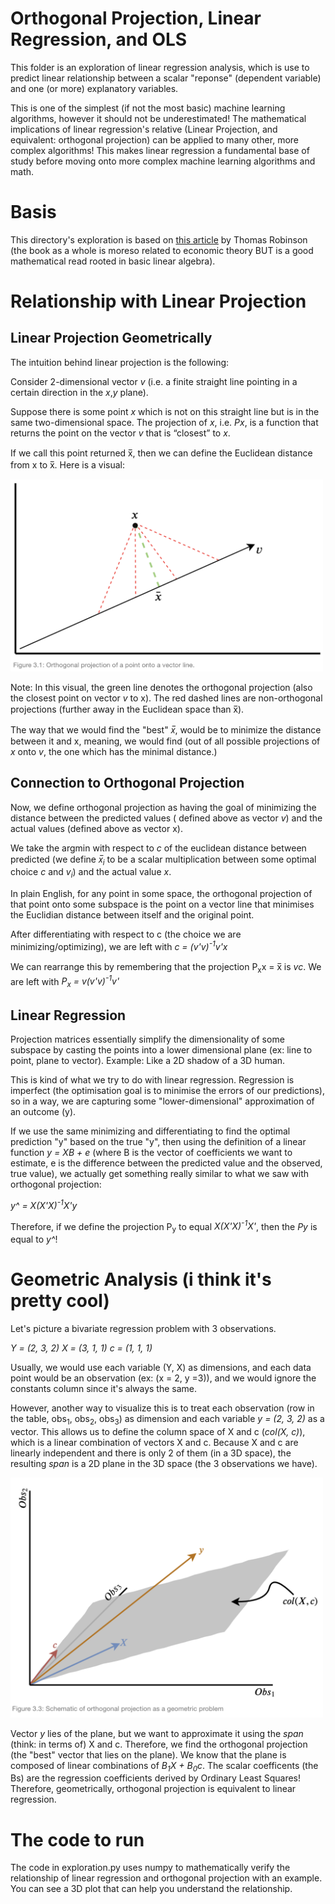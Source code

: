 # Orthogonal Projection, Linear Regression, and OLS
This folder is an exploration of linear regression analysis, which is use to predict linear relationship between a scalar "reponse" (dependent variable) and one (or more) explanatory variables.


This is one of the simplest (if not the most basic) machine learning algorithms, however it should not be underestimated! The mathematical implications of linear regression's relative (Linear Projection, and equivalent: orthogonal projection) can be applied to many other, more complex algorithms! This makes linear regression a fundamental base of study before moving onto more complex machine learning algorithms and math.

# Basis
This directory's exploration is based on [this article](https://bookdown.org/ts_robinson1994/10EconometricTheorems/linear_projection.html) by Thomas Robinson (the book as a whole is moreso related to economic theory BUT is a good mathematical read rooted in basic linear algebra).

# Relationship with Linear Projection
## Linear Projection Geometrically
The intuition behind linear projection is the following:

Consider 2-dimensional vector _v_ (i.e. a finite straight line pointing in a certain direction in the _x_,_y_ plane).

Suppose there is some point _x_ which is not on this straight line but is in the same two-dimensional space. 
The projection of _x_, i.e. _Px_, is a function that returns the point on the vector _v_ that is “closest” to _x_.

If we call this point returned x̅, then we can define the Euclidean distance from x to x̅. Here is a visual:

<a href="https://www.google.com/">
  <img alt="orthogonal projection" src="../images/linear-regression/orthogonal-projection.png" width="500">
</a>


Note: In this visual, the green line denotes the orthogonal projection (also the closest point on vector _v_ to x). The red dashed lines are non-orthogonal projections (further away in the Euclidean space than x̅).

The way that we would find the "best" _x̅_, would be to minimize the distance between it and x, meaning, we would find (out of all possible projections of _x_ onto _v_, the one which has the minimal distance.)

## Connection to Orthogonal Projection
Now, we define orthogonal projection as having the goal of minimizing the distance between the predicted values ( defined above as vector _v_) and the actual values (defined above as vector x).

We take the argmin with respect to _c_ of the euclidean distance between predicted (we define _x̅<sub>i</sub>_ to be a scalar multiplication between some optimal choice _c_ and _v<sub>i</sub>_) and the actual value _x_.

In plain English, for any point in some space, the orthogonal projection of that point onto some subspace is the point on a vector line that minimises the Euclidian distance between itself and the original point.

After differentiating with respect to c (the choice we are minimizing/optimizing), we are left with _c = (v'v)<sup>-1</sup>v'x_

We can rearrange this by remembering that the projection P<sub>x</sub>x = x̅ is _vc_. We are left with _P<sub>x</sub> = v(v'v)<sup>-1</sup>v'_

## Linear Regression
Projection matrices essentially simplify the dimensionality of some subspace by casting the points into a lower dimensional plane (ex: line to point, plane to vector). Example: Like a 2D shadow of a 3D human.

This is kind of what we try to do with linear regression. Regression is imperfect (the optimisation goal is to minimise the errors of our predictions), so in a way, we are capturing some "lower-dimensional" approximation of an outcome (y).

If we use the same minimizing and differentiating to find the optimal prediction "y" based on the true "y", then using the definition of a linear function _y = XB + e_ (where B is the vector of coefficients we want to estimate, e is the difference between the predicted value and the observed, true value), we actually get something really similar to what we saw with orthogonal projection:

_y^ = X(X'X)<sup>-1</sup>X'y_

Therefore, if we define the projection P<sub>y</sub> to equal _X(X'X)<sup>-1</sup>X'_, then the _Py_ is equal to _y^_!

# Geometric Analysis (i think it's pretty cool)
Let's picture a bivariate regression problem with 3 observations.

_Y = (2, 3, 2)_
_X = (3, 1, 1)_
_c = (1, 1, 1)_

Usually, we would use each variable (Y, X) as dimensions, and each data point would be an observation (ex: (x = 2, y =3)), and we would ignore the constants column since it's always the same.

However, another way to visualize this is to treat each observation (row in the table, obs<sub>1</sub>, obs<sub>2</sub>, obs<sub>3</sub>) as dimension and each variable _y = (2, 3, 2)_ as a vector. This allows us to define the column space of X and c (_col(X, c)_), which is a linear combination of vectors X and c. Because X and c are linearly independent and there is only 2 of them (in a 3D space), the resulting _span_ is a 2D plane in the 3D space (the 3 observations we have).

<a href="https://www.google.com/">
  <img alt="3d plane" src="../images/linear-regression/3d-plane.png" width="500">
</a>

Vector _y_ lies of the plane, but we want to approximate it using the _span_ (think: in terms of) X and c. Therefore, we find the orthogonal projection (the "best" vector that lies on the plane). We know that the plane is composed of linear combinations of _B<sub>1</sub>X + B<sub>0</sub>c_. The scalar coefficents (the Bs) are the regression coefficients derived by Ordinary Least Squares! Therefore, geometrically, orthogonal projection is equivalent to linear regression.

# The code to run
The code in exploration.py uses numpy to mathematically verify the relationship of linear regression and orthogonal projection with an example. You can see a 3D plot that can help you understand the relationship.